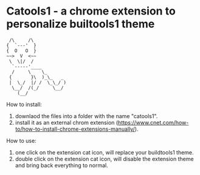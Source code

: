 # Catools1 - a chrome extension to personalize builtools1 theme 

```
 /\     /\
{  `---'  }
{  O   O  }
~~>  V  <~~
 \  \|/  /
  `-----'____
  /     \    \_
 {       }\  )_\_   _
 |  \_/  |/ /  \_\_/ )
  \__/  /(_/     \__/
    (__/
```

How to install:
1. downlaod the files into a folder with the name "catools1".
2. install it as an external chrom extension (https://www.cnet.com/how-to/how-to-install-chrome-extensions-manually/).

How to use:
1. one click on the extension cat icon, will replace your buildtools1 theme.
2. double click on the extension cat icon, will disable the extension theme and bring back everything to normal.
